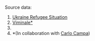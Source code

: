 Source data: 
1. [Ukraine Refugee Situation](http://data2.unhcr.org/en/situations/ukraine)
2. [Viminale*](https://www.interno.gov.it/it/search?search_fulltext=ucraina) 
3. 
4. *(In collaboration with [Carlo Campa](https://twitter.com/CarloCampa))
